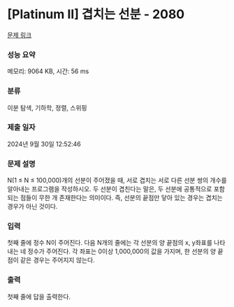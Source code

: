 # [Platinum II] 겹치는 선분 - 2080 

[문제 링크](https://www.acmicpc.net/problem/2080) 

### 성능 요약

메모리: 9064 KB, 시간: 56 ms

### 분류

이분 탐색, 기하학, 정렬, 스위핑

### 제출 일자

2024년 9월 30일 12:52:46

### 문제 설명

<p>N(1 ≤ N ≤ 100,000)개의 선분이 주어졌을 때, 서로 겹치는 서로 다른 선분 쌍의 개수를 알아내는 프로그램을 작성하시오. 두 선분이 겹친다는 말은, 두 선분에 공통적으로 포함되는 점들이 무한 개 존재한다는 의미이다. 즉, 선분의 끝점만 닿아 있는 경우는 겹치는 경우가 아닌 것이다.</p>

### 입력 

 <p>첫째 줄에 정수 N이 주어진다. 다음 N개의 줄에는 각 선분의 양 끝점의 x, y좌표를 나타내는 네 정수가 주어진다. 각 좌표는 0이상 1,000,000의 값을 가지며, 한 선분의 양 끝점이 같은 경우는 주어지지 않는다.</p>

### 출력 

 <p>첫째 줄에 답을 출력한다.</p>

